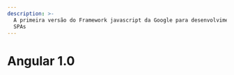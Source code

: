 ```yaml
---
description: >-
  A primeira versão do Framework javascript da Google para desenvolvimento de
  SPAs
---
```


# Angular 1.0

